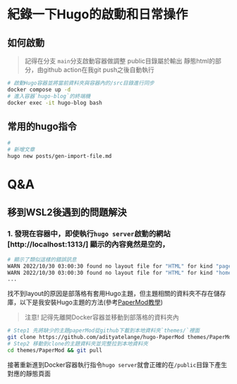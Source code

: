 # 紀錄一下Hugo的啟動和日常操作

## 如何啟動
> 記得在分支 `main`分支啟動容器做調整
> public目錄屬於輸出 靜態html的部分，由github action在我git push之後自動執行

```bash
# 啟動Hugo容器並將當前資料夾與容器內的/src目錄進行同步
docker compose up -d
# 進入容器`hugo-blog`的終端機
docker exec -it hugo-blog bash
```

## 常用的hugo指令
```bash
# 
# 新增文章
hugo new posts/gen-import-file.md

```


# Q&A
## 移到WSL2後遇到的問題解決
### 1. 發現在容器中，即使執行`hugo server`啟動的網站[http://localhost:1313/] 顯示的內容竟然是空的，
```bash
# 顯示了類似這樣的錯誤訊息
WARN 2022/10/30 03:00:30 found no layout file for "HTML" for kind "page": You should create a template file which matches Hugo Layouts Lookup Rules for this combination.
WARN 2022/10/30 03:00:30 found no layout file for "HTML" for kind "home": You should create a template file which matches Hugo Layouts Lookup Rules for this combination.
...
```
找不到layout的原因是部落格有套用Hugo主題，但主題相關的資料夾不存在儲存庫，以下是我安裝Hugo主題的方法(參考[PaperMod教學](https://github.com/adityatelange/hugo-PaperMod/wiki/Installation#method-1))
> 注意! 記得先離開Docker容器並移動到部落格的資料夾內
```bash
# Step1 先將缺少的主題paperMod從github下載到本地資料夾`themes/`裡面
git clone https://github.com/adityatelange/hugo-PaperMod themes/PaperMod --depth=1
# Step2 移動到clone的主題資料夾並完整拉到本地資料夾
cd themes/PaperMod && git pull
```
接著重新進到Docker容器執行指令`hugo server`就會正確的在`/public`目錄下產生對應的靜態頁面
